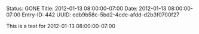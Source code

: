 Status: GONE
Title: 2012-01-13 08:00:00-07:00
Date: 2012-01-13 08:00:00-07:00
Entry-ID: 442
UUID: edb9b58c-5bd2-4cde-afdd-d2b3f0700f27

This is a test for 2012-01-13 08:00:00-07:00
